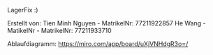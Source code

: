 LagerFix :)

Erstellt von:
Tien Minh Nguyen - MatrikelNr: 77211922857
He Wang - MatikelNr - MatrikelNr: 77211933710

Ablaufdiagramm: https://miro.com/app/board/uXjVNHdgR3o=/


